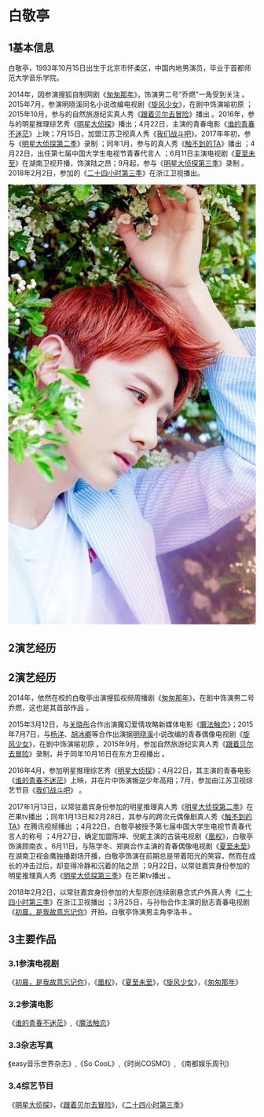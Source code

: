 # 白敬亭

## 1基本信息

白敬亭，1993年10月15日出生于北京市怀柔区，中国内地男演员，毕业于首都师范大学音乐学院。

2014年，因参演搜狐自制网剧《[匆匆那年](https://baike.baidu.com/item/%E5%8C%86%E5%8C%86%E9%82%A3%E5%B9%B4/13873874)》，饰演男二号“乔燃”一角受到关注 。2015年7月，参演明晓溪同名小说改编电视剧《[旋风少女](https://baike.baidu.com/item/%E6%97%8B%E9%A3%8E%E5%B0%91%E5%A5%B3/16183458)》，在剧中饰演喻初原 ；2015年10月，参与的自然旅游纪实真人秀《[跟着贝尔去冒险](https://baike.baidu.com/item/%E8%B7%9F%E7%9D%80%E8%B4%9D%E5%B0%94%E5%8E%BB%E5%86%92%E9%99%A9)》播出 。2016年，参与的明星推理综艺秀《[明星大侦探](https://baike.baidu.com/item/%E6%98%8E%E6%98%9F%E5%A4%A7%E4%BE%A6%E6%8E%A2)》播出；4月22日，主演的青春电影《[谁的青春不迷茫](https://baike.baidu.com/item/%E8%B0%81%E7%9A%84%E9%9D%92%E6%98%A5%E4%B8%8D%E8%BF%B7%E8%8C%AB/16777450)》上映；7月15日，加盟江苏卫视真人秀《[我们战斗吧](https://baike.baidu.com/item/%E6%88%91%E4%BB%AC%E6%88%98%E6%96%97%E5%90%A7/19772013)》。2017年年初，参与《[明星大侦探第二季](https://baike.baidu.com/item/%E6%98%8E%E6%98%9F%E5%A4%A7%E4%BE%A6%E6%8E%A2%E7%AC%AC%E4%BA%8C%E5%AD%A3)》录制 ；同年1月，参与的真人秀《[触不到的TA](https://baike.baidu.com/item/%E8%A7%A6%E4%B8%8D%E5%88%B0%E7%9A%84TA)》播出 ；4月22日，出任第七届中国大学生电视节青春代言人 ；6月11日主演电视剧《[夏至未至](https://baike.baidu.com/item/%E5%A4%8F%E8%87%B3%E6%9C%AA%E8%87%B3/19426589)》在湖南卫视开播，饰演陆之昂；9月起，参与《[明星大侦探第三季](https://baike.baidu.com/item/%E6%98%8E%E6%98%9F%E5%A4%A7%E4%BE%A6%E6%8E%A2%E7%AC%AC%E4%B8%89%E5%AD%A3)》录制 。2018年2月2日，参加的《[二十四小时第三季](https://baike.baidu.com/item/%E4%BA%8C%E5%8D%81%E5%9B%9B%E5%B0%8F%E6%97%B6%E7%AC%AC%E4%B8%89%E5%AD%A3)》在浙江卫视播出。

![img-337609ebf0ae6c1190fded47701de8bb.jpg](img-337609ebf0ae6c1190fded47701de8bb.jpg)

## 2演艺经历

## 2演艺经历

2014年，依然在校的白敬亭出演搜狐视频周播剧《[匆匆那年](https://baike.baidu.com/item/%E5%8C%86%E5%8C%86%E9%82%A3%E5%B9%B4/13873874)》，在剧中饰演男二号乔燃，这也是其首部作品 。

2015年3月12日，与[关晓彤](https://baike.baidu.com/item/%E5%85%B3%E6%99%93%E5%BD%A4/40229)合作出演魔幻爱情攻略新媒体电影《[魔法触恋](https://baike.baidu.com/item/%E9%AD%94%E6%B3%95%E8%A7%A6%E6%81%8B)》；2015年7月7日，与[杨洋](https://baike.baidu.com/item/%E6%9D%A8%E6%B4%8B/11573)、[胡冰卿](https://baike.baidu.com/item/%E8%83%A1%E5%86%B0%E5%8D%BF)等合作出演据[明晓溪](https://baike.baidu.com/item/%E6%98%8E%E6%99%93%E6%BA%AA)小说改编的青春偶像电视剧《[旋风少女](https://baike.baidu.com/item/%E6%97%8B%E9%A3%8E%E5%B0%91%E5%A5%B3/16183458)》，在剧中饰演喻初原 。2015年9月，参加自然旅游纪实真人秀《[跟着贝尔去冒险](https://baike.baidu.com/item/%E8%B7%9F%E7%9D%80%E8%B4%9D%E5%B0%94%E5%8E%BB%E5%86%92%E9%99%A9)》录制，并于同年10月16日在东方卫视播出 。

2016年4月，参加明星推理综艺秀《[明星大侦探](https://baike.baidu.com/item/%E6%98%8E%E6%98%9F%E5%A4%A7%E4%BE%A6%E6%8E%A2)》；4月22日，其主演的青春电影《[谁的青春不迷茫](https://baike.baidu.com/item/%E8%B0%81%E7%9A%84%E9%9D%92%E6%98%A5%E4%B8%8D%E8%BF%B7%E8%8C%AB/16777450)》上映，并在片中饰演叛逆少年高翔；7月，参加由江苏卫视综艺节目《[我们战斗吧](https://baike.baidu.com/item/%E6%88%91%E4%BB%AC%E6%88%98%E6%96%97%E5%90%A7/19772013)》 。

2017年1月13日，以常驻嘉宾身份参加的明星推理真人秀《[明星大侦探第二季](https://baike.baidu.com/item/%E6%98%8E%E6%98%9F%E5%A4%A7%E4%BE%A6%E6%8E%A2%E7%AC%AC%E4%BA%8C%E5%AD%A3)》在芒果tv播出 ；同年1月13日和2月28日，其参与的跨次元偶像剧真人秀《[触不到的TA](https://baike.baidu.com/item/%E8%A7%A6%E4%B8%8D%E5%88%B0%E7%9A%84TA)》在腾讯视频播出 ；4月22日，白敬亭被授予第七届中国大学生电视节青春代言人的称号 ；4月27日，确定加盟陈坤、倪妮主演的古装电视剧《[凰权](https://baike.baidu.com/item/%E5%87%B0%E6%9D%83/19445463)》，白敬亭饰演顾南衣 。6月11日，与陈学冬、郑爽合作主演的青春偶像电视剧《[夏至未至](https://baike.baidu.com/item/%E5%A4%8F%E8%87%B3%E6%9C%AA%E8%87%B3/19426589)》在湖南卫视金鹰独播剧场开播，白敬亭饰演在前期总是带着阳光的笑容，然而在成长的冲击过后，却变得冷静和沉着的陆之昂 ；9月22日，以常驻嘉宾身份参加的明星推理真人秀《[明星大侦探第三季](https://baike.baidu.com/item/%E6%98%8E%E6%98%9F%E5%A4%A7%E4%BE%A6%E6%8E%A2%E7%AC%AC%E4%B8%89%E5%AD%A3)》在芒果tv播出 。

2018年2月2日，以常驻嘉宾身份参加的大型原创连续剧悬念式户外真人秀《[二十四小时第三季](https://baike.baidu.com/item/%E4%BA%8C%E5%8D%81%E5%9B%9B%E5%B0%8F%E6%97%B6%E7%AC%AC%E4%B8%89%E5%AD%A3)》在浙江卫视播出 ；3月25日，与孙怡合作主演的励志青春电视剧《[初晨，是我故意忘记你](https://baike.baidu.com/item/%E5%88%9D%E6%99%A8%EF%BC%8C%E6%98%AF%E6%88%91%E6%95%85%E6%84%8F%E5%BF%98%E8%AE%B0%E4%BD%A0/20797483)》开拍，白敬亭饰演男主角李洛书 。

## 3主要作品

### 3.1参演电视剧

《[初晨，是我故意忘记你](https://baike.baidu.com/item/%E5%88%9D%E6%99%A8%EF%BC%8C%E6%98%AF%E6%88%91%E6%95%85%E6%84%8F%E5%BF%98%E8%AE%B0%E4%BD%A0/20797483)》，《[凰权](https://baike.baidu.com/item/%E5%87%B0%E6%9D%83/19445463)》，《[夏至未至](https://baike.baidu.com/item/%E5%A4%8F%E8%87%B3%E6%9C%AA%E8%87%B3/19426589)》，《[旋风少女](https://baike.baidu.com/item/%E6%97%8B%E9%A3%8E%E5%B0%91%E5%A5%B3/16183458)》，《[匆匆那年](https://baike.baidu.com/item/%E5%8C%86%E5%8C%86%E9%82%A3%E5%B9%B4/13873874)》

### 3.2参演电影

《[谁的青春不迷茫](https://baike.baidu.com/item/%E8%B0%81%E7%9A%84%E9%9D%92%E6%98%A5%E4%B8%8D%E8%BF%B7%E8%8C%AB/16777450)》,《[魔法触恋](https://baike.baidu.com/item/%E9%AD%94%E6%B3%95%E8%A7%A6%E6%81%8B)》

### 3.3杂志写真

[《](https://baike.baidu.com/item/%E3%80%8A)easy音乐世界杂志》,《So CooL》,《时尚COSMO》, 《南都娱乐周刊》

### 3.4综艺节目

《[明星大侦探](https://baike.baidu.com/item/%E6%98%8E%E6%98%9F%E5%A4%A7%E4%BE%A6%E6%8E%A2)》，《[跟着贝尔去冒险](https://baike.baidu.com/item/%E8%B7%9F%E7%9D%80%E8%B4%9D%E5%B0%94%E5%8E%BB%E5%86%92%E9%99%A9)》，《[二十四小时第三季](https://baike.baidu.com/item/%E4%BA%8C%E5%8D%81%E5%9B%9B%E5%B0%8F%E6%97%B6%E7%AC%AC%E4%B8%89%E5%AD%A3)》

 
